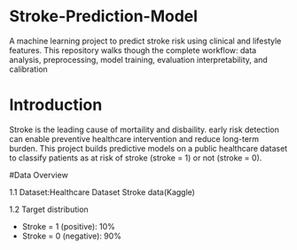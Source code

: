 # Stroke-Prediction-Model
A machine learning project to predict stroke risk using clinical and lifestyle features. This repository walks though the complete workflow: data analysis, preprocessing, model training, evaluation interpretability, and calibration

# Introduction
Stroke is the leading cause of mortaility and disbaility. early risk detection can enable preventive healthcare intervention and reduce long-term burden. This project builds predictive models on a public healthcare dataset to classify patients as at risk of stroke (stroke = 1) or not (stroke = 0).

#Data Overview

1.1 Dataset:Healthcare Dataset Stroke data(Kaggle)

1.2 Target distribution
* Stroke = 1 (positive): 10%
* Stroke = 0 (negative): 90%




